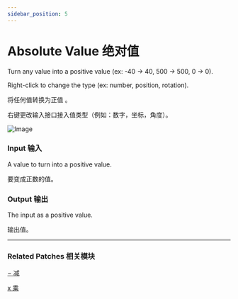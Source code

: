 ```yaml
---
sidebar_position: 5
---
```


# Absolute Value 绝对值

Turn any value into a positive value (ex: -40 → 40, 500 → 500, 0 → 0).

Right-click to change the type (ex: number, position, rotation).

将任何值转换为正值 。

右键更改输入接口接入值类型（例如：数字，坐标，角度）。

![Image](@site/static/img/docs/Math/absolute-value.png)

### Input 输入

A value to turn into a positive value.

要变成正数的值。

### Output 输出

The input as a positive value.

输出值。

------

### Related Patches 相关模块

[− 减](./-.md)

[x 乘](./x.md)

